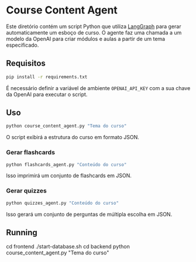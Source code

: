 # Course Content Agent

Este diretório contém um script Python que utiliza [LangGraph](https://github.com/langchain-ai/langgraph) para gerar automaticamente um esboço de curso. O agente faz uma chamada a um modelo da OpenAI para criar módulos e aulas a partir de um tema especificado.

## Requisitos

```bash
pip install -r requirements.txt
```

É necessário definir a variável de ambiente `OPENAI_API_KEY` com a sua chave da OpenAI para executar o script.

## Uso

```bash
python course_content_agent.py "Tema do curso"
```

O script exibirá a estrutura do curso em formato JSON.

### Gerar flashcards

```bash
python flashcards_agent.py "Conteúdo do curso"
```

Isso imprimirá um conjunto de flashcards em JSON.

### Gerar quizzes

```bash
python quizzes_agent.py "Conteúdo do curso"
```

Isso gerará um conjunto de perguntas de múltipla escolha em JSON.

## Running
cd frontend
./start-database.sh
cd backend
python course_content_agent.py "Tema do curso"
